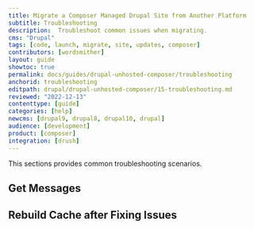 ```yaml
---
title: Migrate a Composer Managed Drupal Site from Another Platform
subtitle: Troubleshooting
description:  Troubleshoot common issues when migrating.
cms: "Drupal"
tags: [code, launch, migrate, site, updates, composer]
contributors: [wordsmither]
layout: guide
showtoc: true
permalink: docs/guides/drupal-unhosted-composer/troubleshooting
anchorid: troubleshooting
editpath: drupal/drupal-unhosted-composer/15-troubleshooting.md
reviewed: "2022-12-13"
contenttype: [guide]
categories: [help]
newcms: [drupal9, drupal8, drupal10, drupal]
audience: [development]
product: [composer]
integration: [drush]
---
```


This sections provides common troubleshooting scenarios.

## Get Messages

<Partial file="migrate/drupal-getmessage.md" />

## Rebuild Cache after Fixing Issues

<Partial file="migrate/drupal-rebuildcache.md" />

<Partial file="drupal/troubleshooting-drush.md" />

<Partial file="drupal/troubleshooting-general.md" />
